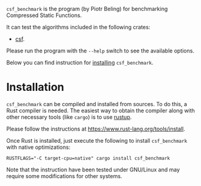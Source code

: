 `csf_benchmark` is the program (by Piotr Beling) for benchmarking Compressed Static Functions.

It can test the algorithms included in the following crates:
- [csf](https://crates.io/crates/csf).

Please run the program with the `--help` switch to see the available options.

Below you can find instruction for [installing](#installation) `csf_benchmark`.


# Installation
`csf_benchmark` can be compiled and installed from sources. To do this, a Rust compiler is needed.
The easiest way to obtain the compiler along with other necessary tools (like `cargo`) is
to use [rustup](https://www.rust-lang.org/tools/install).

Please follow the instructions at <https://www.rust-lang.org/tools/install>.

Once Rust is installed, just execute the following to install `csf_benchmark` with native optimizations:

```RUSTFLAGS="-C target-cpu=native" cargo install csf_benchmark```

Note that the instruction have been tested under GNU/Linux and may require some modifications for other systems.